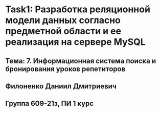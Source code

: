 # Task1: Разработка реляционной модели данных согласно предметной области и ее реализация на сервере MySQL
## Тема: 7. Информационная система поиска и бронирования уроков репетиторов
## Филоненко Даниил Дмитриевич
## Группа 609-21з, ПИ 1 курс
